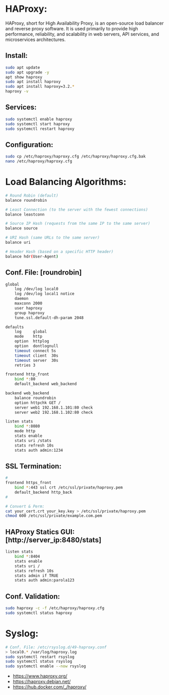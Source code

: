 # HAProxy:
HAProxy, short for High Availability Proxy, is an open-source load balancer and reverse proxy software. It is used primarily to provide high performance, reliability, and scalability in web servers, API services, and microservices architectures.

## Install:
```sh
sudo apt update
sudo apt upgrade -y
apt show haproxy
sudo apt install haproxy
sudo apt install haproxy=3.2.*
haproxy -v
```

## Services:
```sh
sudo systemctl enable haproxy
sudo systemctl start haproxy
sudo systemctl restart haproxy
```

## Configuration:

```sh
sudo cp /etc/haproxy/haproxy.cfg /etc/haproxy/haproxy.cfg.bak
nano /etc/haproxy/haproxy.cfg
```
# Load Balancing Algorithms:
```sh
# Round Robin (default)
balance roundrobin

# Least Connection (to the server with the fewest connections)
balance leastconn

# Source IP Hash (requests from the same IP to the same server)
balance source

# URI Hash (same URLs to the same server)
balance uri

# Header Hash (based on a specific HTTP header)
balance hdr(User-Agent)
```

## Conf. File: [roundrobin]
```sh
global
    log /dev/log local0
    log /dev/log local1 notice
    daemon
    maxconn 2000
    user haproxy
    group haproxy
    tune.ssl.default-dh-param 2048

defaults
    log     global
    mode    http
    option  httplog
    option  dontlognull
    timeout connect 5s
    timeout client  30s
    timeout server  30s
    retries 3

frontend http_front
    bind *:80
    default_backend web_backend

backend web_backend
    balance roundrobin
    option httpchk GET /
    server web1 192.168.1.101:80 check
    server web2 192.168.1.102:80 check

listen stats
    bind *:8080
    mode http
    stats enable
    stats uri /stats
    stats refresh 10s
    stats auth admin:1234
```

## SSL Termination:
```sh
#
frontend https_front
    bind *:443 ssl crt /etc/ssl/private/haproxy.pem
    default_backend http_back
#

# Convert & Perm:
cat your_cert.crt your_key.key > /etc/ssl/private/haproxy.pem
chmod 600 /etc/ssl/private/example.com.pem
```

## HAProxy Statics GUI: [http://server_ip:8480/stats]
```sh
listen stats
    bind *:8404
    stats enable
    stats uri /
    stats refresh 10s
    stats admin if TRUE
    stats auth admin:parola123
```

## Conf. Validation:
```sh
sudo haproxy -c -f /etc/haproxy/haproxy.cfg
sudo systemctl status haproxy
```

# Syslog:
```sh
# Conf. File: /etc/rsyslog.d/49-haproxy.conf
> local0.* /var/log/haproxy.log
sudo systemctl restart rsyslog
sudo systemctl status rsyslog
sudo systemctl enable --now rsyslog
```

- https://www.haproxy.org/
- https://haproxy.debian.net/
- https://hub.docker.com/_/haproxy/
